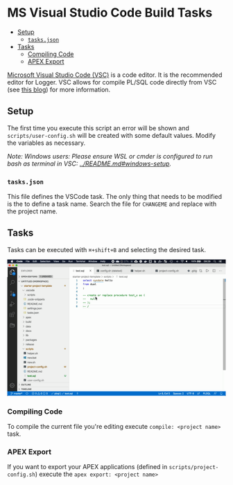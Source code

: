 # MS Visual Studio Code Build Tasks

- [Setup](#setup)
  - [`tasks.json`](#tasksjson)
- [Tasks](#tasks)
  - [Compiling Code](#compiling-code)
  - [APEX Export](#apex-export)

[Microsoft Visual Studio Code (VSC)](https://code.visualstudio.com/) is a code editor. It is the recommended editor for Logger. VSC allows for compile PL/SQL code directly from VSC (see [this blog](https://ora-00001.blogspot.ca/2017/03/using-vs-code-for-plsql-development.html)) for more information.


## Setup

The first time you execute this script an error will be shown and `scripts/user-config.sh` will be created with some default values. Modify the variables as necessary.

*Note: Windows users: Please ensure WSL or cmder is configured to run bash as terminal in VSC: [../README.md#windows-setup](instructions).*

### `tasks.json`

This file defines the VSCode task. The only thing that needs to be modified is the to define a task name. Search the file for `CHANGEME` and replace with the project name.

## Tasks

Tasks can be executed with `⌘+shift+B` and selecting the desired task.

![Task Compile Demo](img/task-compile.gif)

### Compiling Code

To compile the current file you're editing execute `compile: <project name>` task.

### APEX Export

If you want to export your APEX applications (defined in `scripts/project-config.sh`) execute the `apex export: <project name>`
